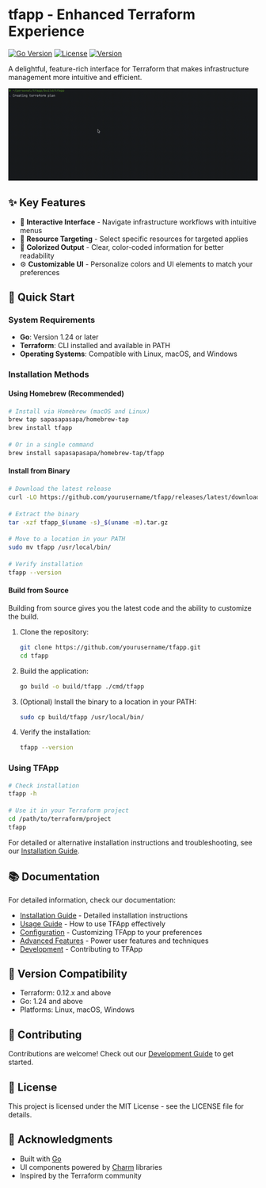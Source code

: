 # tfapp - Enhanced Terraform Experience

[![Go Version](https://img.shields.io/badge/Go-1.24-blue.svg)](https://go.dev/)
[![License](https://img.shields.io/badge/License-MIT-green.svg)](LICENSE)
[![Version](https://img.shields.io/badge/Version-0.1.1-orange.svg)](https://github.com/yourusername/tfapp/releases)

A delightful, feature-rich interface for Terraform that makes infrastructure management more intuitive and efficient.

![TFApp Demo](.github/demo.gif)

## ✨ Key Features

- 🚀 **Interactive Interface** - Navigate infrastructure workflows with intuitive menus
- 🎯 **Resource Targeting** - Select specific resources for targeted applies
- 🌈 **Colorized Output** - Clear, color-coded information for better readability
- ⚙️ **Customizable UI** - Personalize colors and UI elements to match your preferences

## 🚀 Quick Start

### System Requirements

- **Go**: Version 1.24 or later
- **Terraform**: CLI installed and available in PATH
- **Operating Systems**: Compatible with Linux, macOS, and Windows

### Installation Methods

#### Using Homebrew (Recommended)

```bash
# Install via Homebrew (macOS and Linux)
brew tap sapasapasapa/homebrew-tap
brew install tfapp

# Or in a single command
brew install sapasapasapa/homebrew-tap/tfapp
```

#### Install from Binary

```bash
# Download the latest release
curl -LO https://github.com/yourusername/tfapp/releases/latest/download/tfapp_$(uname -s)_$(uname -m).tar.gz

# Extract the binary
tar -xzf tfapp_$(uname -s)_$(uname -m).tar.gz

# Move to a location in your PATH
sudo mv tfapp /usr/local/bin/

# Verify installation
tfapp --version
```

#### Build from Source

Building from source gives you the latest code and the ability to customize the build.

1. Clone the repository:
   ```bash
   git clone https://github.com/yourusername/tfapp.git
   cd tfapp
   ```

2. Build the application:
   ```bash
   go build -o build/tfapp ./cmd/tfapp
   ```

3. (Optional) Install the binary to a location in your PATH:
   ```bash
   sudo cp build/tfapp /usr/local/bin/
   ```

4. Verify the installation:
   ```bash
   tfapp --version
   ```

### Using TFApp

```bash
# Check installation
tfapp -h

# Use it in your Terraform project
cd /path/to/terraform/project
tfapp
```
For detailed or alternative installation instructions and troubleshooting, see our [Installation Guide](docs/installation.md).

## 📚 Documentation

For detailed information, check our documentation:

- [Installation Guide](docs/installation.md) - Detailed installation instructions
- [Usage Guide](docs/usage.md) - How to use TFApp effectively
- [Configuration](docs/configuration.md) - Customizing TFApp to your preferences
- [Advanced Features](docs/advanced.md) - Power user features and techniques
- [Development](docs/development.md) - Contributing to TFApp


## 🔄 Version Compatibility

- Terraform: 0.12.x and above
- Go: 1.24 and above
- Platforms: Linux, macOS, Windows

## 👥 Contributing

Contributions are welcome! Check out our [Development Guide](docs/development.md) to get started.

## 📜 License

This project is licensed under the MIT License - see the LICENSE file for details.

## 🙏 Acknowledgments

- Built with [Go](https://go.dev/)
- UI components powered by [Charm](https://charm.sh/) libraries
- Inspired by the Terraform community
